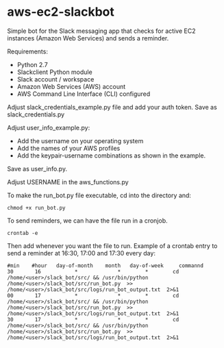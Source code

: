 # aws-ec2-slackbot

Simple bot for the Slack messaging app that checks for active EC2 instances (Amazon Web Services) and sends a reminder.

Requirements:

- Python 2.7
- Slackclient Python module
- Slack account / workspace
- Amazon Web Services (AWS) account 
- AWS Command Line Interface (CLI) configured


Adjust slack_credentials_example.py file and add your auth token. Save as slack_credentials.py

Adjust user_info_example.py:

- Add the username on your operating system
- Add the names of your AWS profiles 
- Add the keypair-username combinations as shown in the example. 

Save as user_info.py.

Adjust USERNAME in the aws_functions.py

To make the run_bot.py file executable, cd into the directory and:

```chmod +x run_bot.py```

To send reminders, we can have the file run in a cronjob.

```crontab -e```

Then add whenever you want the file to run. Example of a crontab entry to send a reminder at 16:30, 17:00 and 17:30 every day:

```
#min    #hour   day-of-month    month   day-of-week     commannd
30       16           *             *        *        cd /home/<user>/slack_bot/src/ && /usr/bin/python /home/<user>/slack_bot/src/run_bot.py  >> /home/<user>/slack_bot/src/logs/run_bot_output.txt  2>&1
00       17           *             *        *        cd /home/<user>/slack_bot/src/ && /usr/bin/python /home/<user>/slack_bot/src/run_bot.py  >> /home/<user>/slack_bot/src/logs/run_bot_output.txt  2>&1
30       17           *             *        *        cd /home/<user>/slack_bot/src/ && /usr/bin/python /home/<user>/slack_bot/src/run_bot.py  >> /home/<user>/slack_bot/src/logs/run_bot_output.txt  2>&1
```


